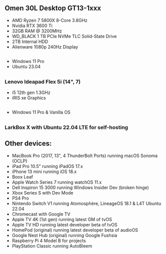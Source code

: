 ## Omen 30L Desktop GT13-1xxx
- AMD Ryzen 7 5800X 8-Core 3.8GHz
- Nvidia RTX 3600 Ti
- 32GB RAM @ 3200MHz
- WD_BLACK 1 TB PCIe NVMe TLC Solid-State Drive
- 2TB Internal HDD
- Alienware 1080p 240Hz Display
##
- Windows 11 Pro
- Ubuntu 23.04

##

### Lenovo Ideapad Flex 5i (14", 7)
- i5 12th gen 1.3GHz
- iRIS xe Graphics

##
- Windows 11 Pro & Vanilla OS

##

### LarkBox X with Ubuntu 22.04 LTE for self-hosting

##

## Other devices: 
- MacBook Pro (2017, 13", 4 ThunderBolt Ports) running macOS Sonoma (OCLP)
- iPad Pro 10.5" running iPadOS 17.x
- iPhone 13 mini running iOS 18.x
- Boox Leaf
- Apple Watch Series 7 running watchOS 11.x
- Dell Inspiron 15 3000 running Windows Insider Dev (broken hinge)
- Xbox Series S with Dev Mode
- PS4 Pro
- Nintendo Switch V1 running Atomosphère, LineageOS 18.1 & L4T Ubuntu 22.04
- Chromecast with Google TV
- Apple TV 4K (1st gen) running latest GM of tvOS
- Apple TV HD running latest developer beta of tvOS
- HomePod (original) running latest developer beta of audioOS
- Google Nest Hub (original) running Google Fushsia
- Raspberry Pi 4 Model B for projects
- PlayStation Classic running AutoBleem
